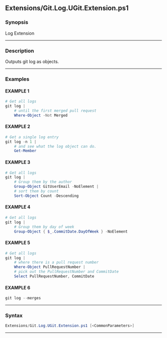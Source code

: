 
Extensions/Git.Log.UGit.Extension.ps1
-------------------------------------
### Synopsis
Log Extension

---
### Description

Outputs git log as objects.

---
### Examples
#### EXAMPLE 1
```PowerShell
# Get all logs
git log | 
    # until the first merged pull request
    Where-Object -Not Merged
```

#### EXAMPLE 2
```PowerShell
# Get a single log entry
git log -n 1 | 
    # and see what the log object can do.
    Get-Member
```

#### EXAMPLE 3
```PowerShell
# Get all logs
git log |
    # Group them by the author
    Group-Object GitUserEmail -NoElement |
    # sort them by count
    Sort-Object Count -Descending
```

#### EXAMPLE 4
```PowerShell
# Get all logs
git log |
    # Group them by day of week 
    Group-Object { $_.CommitDate.DayOfWeek } -NoElement
```

#### EXAMPLE 5
```PowerShell
# Get all logs
git log |
    # where there is a pull request number
    Where-Object PullRequestNumber |
    # pick out the PullRequestNumber and CommitDate
    Select PullRequestNumber, CommitDate
```

#### EXAMPLE 6
```PowerShell
git log --merges
```

---
### Syntax
```PowerShell
Extensions/Git.Log.UGit.Extension.ps1 [<CommonParameters>]
```
---


